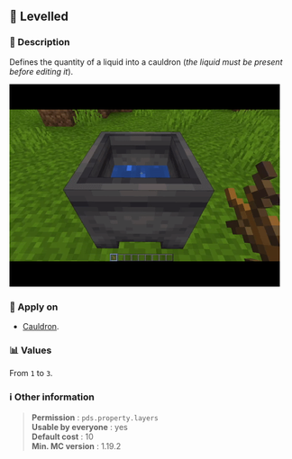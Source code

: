 ## :lotion_bottle: Levelled

### :memo: Description
Defines the quantity of a liquid into a cauldron (_the liquid must be present before editing it_).

![Demo of levelled property](../../assets/properties/levelled.gif ':size=90%')


### :dart: Apply on
- [Cauldron](https://minecraft.wiki/w/Cauldron).

### :bar_chart: Values
From ``1`` to ``3``.

### :information_source: Other information

> **Permission** : ``pds.property.layers``<br>
> **Usable by everyone** : yes<br>
>  **Default cost** : 10<br>
>  **Min. MC version** : 1.19.2
